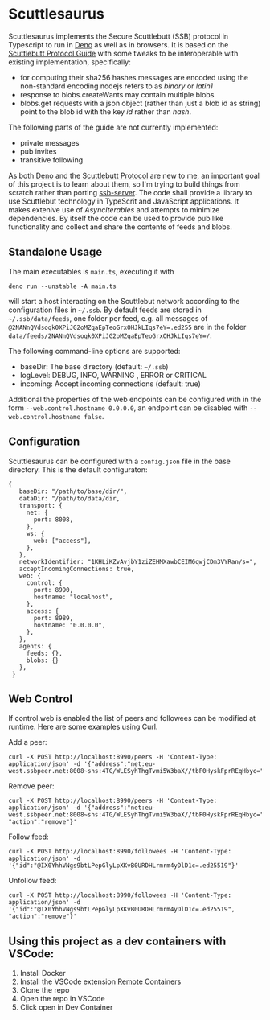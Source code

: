 # Scuttlesaurus

Scuttlesaurus implements the Secure Scuttlebutt (SSB) protocol in Typescript to
run in [Deno](https://deno.land/) as well as in browsers. It is based on the
[Scuttlebutt Protocol Guide](https://ssbc.github.io/scuttlebutt-protocol-guide/)
with some tweaks to be interoperable with existing implementation, specifically:

- for computing their sha256 hashes messages are encoded using the non-standard
  encoding nodejs refers to as _binary_ or _latin1_
- response to blobs.createWants may contain multiple blobs
- blobs.get requests with a json object (rather than just a blob id as string)
  point to the blob id with the key _id_ rather than _hash_.

The following parts of the guide are not currently implemented:

- private messages
- pub invites
- transitive following

As both [Deno](https://deno.land/) and the
[Scuttlebutt Protocol](https://ssbc.github.io/scuttlebutt-protocol-guide/) are
new to me, an important goal of this project is to learn about them, so I'm
trying to build things from scratch rather than porting
[ssb-server](https://github.com/ssbc/ssb-server). The code shall provide a
library to use Scuttlebut technology in TypeScrit and JavaScript applications.
It makes extenive use of _AsyncIterables_ and attempts to minimize dependencies.
By itself the code can be used to provide pub like functionality and collect and
share the contents of feeds and blobs.

## Standalone Usage

The main executables is `main.ts`, executing it with

    deno run --unstable -A main.ts

will start a host interacting on the Scuttlebut network according to the
configuration files in `~/.ssb`. By default feeds are stored in
`~/.ssb/data/feeds`, one folder per feed, e.g. all messages of
`@2NANnQVdsoqk0XPiJG2oMZqaEpTeoGrxOHJkLIqs7eY=.ed255` are in the folder
`data/feeds/2NANnQVdsoqk0XPiJG2oMZqaEpTeoGrxOHJkLIqs7eY=/`.

The following command-line options are supported:

- baseDir: The base directory (default: `~/.ssb`)
- logLevel: DEBUG, INFO, WARNING , ERROR or CRITICAL
- incoming: Accept incoming connections (default: true)

Additional the properties of the web endpoints can be configured with in the
form `--web.control.hostname 0.0.0.0`, an endpoint can be disabled with
`--web.control.hostname false`.

## Configuration

Scuttlesaurus can be configured with a `config.json` file in the base directory.
This is the default configuraton:

```
{
   baseDir: "/path/to/base/dir/",
   dataDir: "/path/to/data/dir,
   transport: {
     net: {
       port: 8008,
     },
     ws: {
       web: ["access"],
     },
   },
   networkIdentifier: "1KHLiKZvAvjbY1ziZEHMXawbCEIM6qwjCDm3VYRan/s=",
   acceptIncomingConnections: true,
   web: {
     control: {
       port: 8990,
       hostname: "localhost",
     },
     access: {
       port: 8989,
       hostname: "0.0.0.0",
     },
   },
   agents: {
     feeds: {},
     blobs: {}
   },
 }
```

## Web Control

If control.web is enabled the list of peers and followees can be modified at
runtime. Here are some examples using Curl.

Add a peer:

    curl -X POST http://localhost:8990/peers -H 'Content-Type: application/json' -d '{"address":"net:eu-west.ssbpeer.net:8008~shs:4TG/WLESyhThgTvmi5W3baX//tbF0HyskFprREqHbyc="}'

Remove peer:

    curl -X POST http://localhost:8990/peers -H 'Content-Type: application/json' -d '{"address":"net:eu-west.ssbpeer.net:8008~shs:4TG/WLESyhThgTvmi5W3baX//tbF0HyskFprREqHbyc=", "action":"remove"}'

Follow feed:

    curl -X POST http://localhost:8990/followees -H 'Content-Type: application/json' -d '{"id":"@IX0YhhVNgs9btLPepGlyLpXKvB0URDHLrmrm4yDlD1c=.ed25519"}'

Unfollow feed:

    curl -X POST http://localhost:8990/followees -H 'Content-Type: application/json' -d '{"id":"@IX0YhhVNgs9btLPepGlyLpXKvB0URDHLrmrm4yDlD1c=.ed25519", "action":"remove"}'

## Using this project as a dev containers with VSCode:

1. Install Docker
2. Install the VSCode extension
   [Remote Containers](https://marketplace.visualstudio.com/items?itemName=ms-vscode-remote.remote-containers)
3. Clone the repo
4. Open the repo in VSCode
5. Click open in Dev Container

